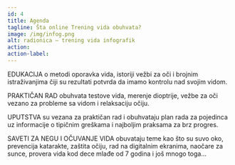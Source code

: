 ```yaml
---
id: 4
title: Agenda
tagline: Šta online Trening vida obuhvata?
image: /img/infog.png
alt: radionica — trening vida infografik
action:
action-label:
---
```

EDUKACIJA o metodi oporavka vida, istoriji vežbi za oči i brojnim istraživanjima čiji su rezultati potvrda da imamo kontrolu nad svojim vidom.

PRAKTIČAN RAD obuhvata testove vida, merenje dioptrije, vežbe za oči vezano za probleme sa vidom i relaksaciju očiju.

UPUTSTVA su vezana za praktičan rad i obuhvataju plan rada za pojedinca uz informacije o tipičnim greškama i najboljim praksama za brz progres.

SAVETI ZA NEGU I OČUVANJE VIDA obuvataju teme kao što su suvo oko, prevencija katarakte, zaštita očiju, rad na digitalnim ekranima, naočare za sunce, provera vida kod dece mlađe od 7 godina i još mnogo toga…
